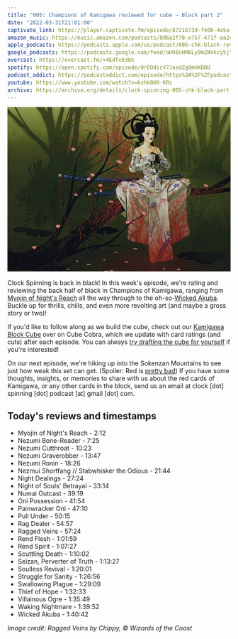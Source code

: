 ```yaml
---
title: "005: Champions of Kamigawa reviewed for cube — Black part 2"
date: "2022-03-31T21:01:00"
captivate_link: https://player.captivate.fm/episode/8721b73d-f40b-4e5a-841a-a8b07878e233
amazon_music: https://music.amazon.com/podcasts/8d6a2f78-e757-471f-aa2c-47afe84c72db/episodes/64895b5c-6d5f-44bf-9205-d4602674867a/clock-spinning-005-chk-black-review-part-2-champions-of-kamigawa
apple_podcasts: https://podcasts.apple.com/us/podcast/005-chk-black-review-part-2-champions-of-kamigawa/id1611106302?i=1000555917056
google_podcasts: https://podcasts.google.com/feed/aHR0cHM6Ly9mZWVkcy5jYXB0aXZhdGUuZm0vY2xvY2stc3Bpbm5pbmcv/episode/ODcyMWI3M2QtZjQwYi00ZTVhLTg0MWEtYThiMDc4NzhlMjMz?sa=X&ved=0CAUQkfYCahcKEwjw14Gqn_L2AhUAAAAAHQAAAAAQAQ
overcast: https://overcast.fm/+4EdTvb3Qk
spotify: https://open.spotify.com/episode/0rEOdicV7JasdZg9mHXDBU
podcast_addict: https://podcastaddict.com/episode/https%3A%2F%2Fpodcasts.captivate.fm%2Fmedia%2F861bee8d-f16a-42a7-8db8-752b3e719b37%2FClock-20Spinning-20005-20-20CHK-20Black-20Part-202.mp3&podcastId=3861161
youtube: https://www.youtube.com/watch?v=kshk0H9-KRs
archive: https://archive.org/details/clock-spinning-005-chk-black-part-2
---
```


![Ragged Veins art](./chk-139-ragged-veins.jpg)

Clock Spinning is back in black! In this week's episode, we're rating and reviewing the back half of black in Champions of Kamigawa, ranging from [Myojin of Night's Reach](https://scryfall.com/card/chk/126/myojin-of-nights-reach) all the way through to the oh-so-[Wicked Akuba](https://scryfall.com/card/chk/150/wicked-akuba). Buckle up for thrills, chills, and even more revolting art (and maybe a gross story or two)!

If you'd like to follow along as we build the cube, check out our [Kamigawa Block Cube](https://cubecobra.com/cube/overview/clock-spinning-chk) over on Cube Cobra, which we update with card ratings (and cuts) after each episode. You can always [try drafting the cube for yourself](https://cubecobra.com/cube/playtest/clock-spinning-chk) if you're interested!

On our next episode, we're hiking up into the Sokenzan Mountains to see just how weak this set can get. (Spoiler: Red is [pretty bad](https://scryfall.com/card/chk/157/ben-ben-akki-hermit)) If you have some thoughts, insights, or memories to share with us about the red cards of Kamigawa, or any other cards in the block, send us an email at clock [dot] spinning [dot] podcast [at] gmail [dot] com.

## Today's reviews and timestamps

- Myojin of Night's Reach - 2:12
- Nezumi Bone-Reader - 7:25
- Nezumi Cutthroat - 10:23
- Nezumi Graverobber - 13:47
- Nezumi Ronin - 18:26
- Nezmui Shortfang // Stabwhisker the Odious - 21:44
- Night Dealings - 27:24
- Night of Souls' Betrayal - 33:14
- Numai Outcast - 39:19
- Oni Possession - 41:54
- Painwracker Oni - 47:10
- Pull Under - 50:15
- Rag Dealer - 54:57
- Ragged Veins - 57:24
- Rend Flesh - 1:01:59
- Rend Spirit - 1:07:27
- Scuttling Death - 1:10:02
- Seizan, Perverter of Truth - 1:13:27
- Soulless Revival - 1:20:01
- Struggle for Sanity - 1:26:56
- Swallowing Plague - 1:29:09
- Thief of Hope - 1:32:33
- Villainous Ogre - 1:35:49
- Waking Nightmare - 1:39:52
- Wicked Akuba - 1:40:42

_Image credit: Ragged Veins by Chippy, © Wizards of the Coast_